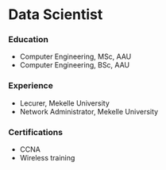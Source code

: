# Data Scientist
### Education 
- Computer Engineering, MSc, AAU
- Computer Engineering, BSc, AAU
### Experience
- Lecurer, Mekelle University
- Network Administrator, Mekelle University
### Certifications
- CCNA
- Wireless training
  
